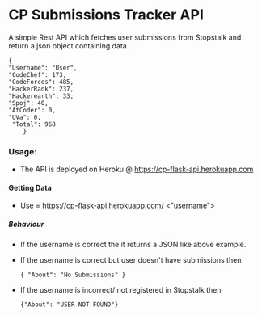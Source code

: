 # CP Submissions Tracker API

A simple Rest API which fetches user submissions from Stopstalk and return a json object containing data.

    {
    "Username": "User",
    "CodeChef": 173,
    "CodeForces": 485,
    "HackerRank": 237,
    "Hackerearth": 33,
    "Spoj": 40,
    "AtCoder": 0,
    "UVa": 0,
     "Total": 968
        }
### Usage:
- The API is deployed on Heroku @ https://cp-flask-api.herokuapp.com

#### Getting Data
- Use = https://cp-flask-api.herokuapp.com/ <"username">

##### Behaviour
- If the username is correct the it returns a JSON like above example.
- If the username is correct but user doesn't have submissions then

    `{ "About": "No Submissions" }`
- If the username is incorrect/ not registered in Stopstalk then

    `{"About": "USER NOT FOUND"}`
    
 

